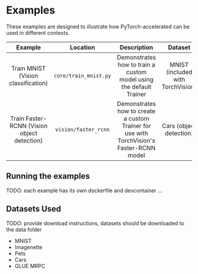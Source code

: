 # Examples

These examples are designed to illustrate how PyTorch-accelerated can be used in different contexts.

Example | Location | Description | Dataset
:---:|:---:|:---:|:---:
Train MNIST (Vision classification)| `core/train_mnist.py` | Demonstrates how to train a custom model using the default Trainer | MNIST (included with TorchVision)
Train Faster-RCNN (Vision object detection)| `vision/faster_rcnn` | Demonstrates how to create a custom Trainer for use with TorchVision's Faster-RCNN model | Cars (object detection)


## Running the examples

TODO: each example has its own dockerfile and devcontainer ...


## Datasets Used

TODO: provide download instructions, datasets should be downloaded to the data folder

- MNIST
- Imagenette
- Pets
- Cars
- GLUE MRPC